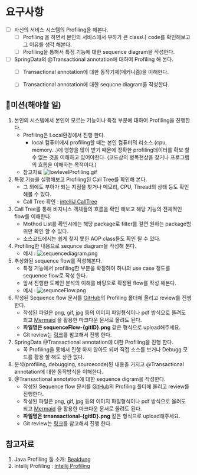 # 요구사항
- [ ] 자신의 서비스 시스템의 Profiling을 해본다.
    - [ ] Profiling 을 하면서 본인의 서비스에서 부하가 큰 class나 code를 확인해보고 그 이유를 생각 해본다.
    - [ ] Profiling을 통해서 특정 기능에 대한 sequence diagram을 작성한다.
- [ ] SpringData의 @Transactional annotation에 대하여 Profiling 해 본다.
    - [ ] Transactional annotation에 대한 동작기제(메커니즘)을 이해한다.
    - [ ] Transactional annotation에 대한 sequcne diagram을 작성한다.



## 🚀미션(해야할 일)
1. 본인의 시스템에서 본인이 모르는 기능이나 특정 부분에 대하여 Profiling을 진행한다.
    - Profiling은 Local환경에서 진행 한다. 
        - local 컴퓨터에서 profiling할 때는 본인 컴퓨터의 리소스 (cpu, memory...)에 영향을 많이 받기 때문에 정확한 profiling데이터를 확보 할 수 없는 것을 이해하고 있어야한다. (코드상의 병목현상을 찾거나 프로그램의 흐름을 이해하는 목적이다.)
    - 참고자료 ![lowlevelProfiling.gif](https://nextstep-storage.s3.ap-northeast-2.amazonaws.com/81d4177ead1740ae80a85878e04e6a4f)
1. 특정 기능을 실행해보고 Profiling된 Call Tree를 확인해 본다. 
    - 그 외에도 부하가 되는 지점을 찾거나 메모리, CPU, Thread의 상태 등도 확인 해볼 수 있다.
    - Call Tree 확인 : [intelliJ CallTree](https://www.jetbrains.com/help/idea/read-the-profiling-report.html#profiler-call-tree)
1. Call Tree를 통해 비지니스 객체들의 흐름을 확인 해보고 해당 기능의 전체적인 flow를 이해한다.
    - Mothod List를 확인시에는 해당 package로 filter를 걸면 원하는 package범위만 확인 할 수 있다. 
    - 소스코드에서는 쉽게 찾지 못한 AOP class들도 확인 될 수 있다.
1. Profiling한 내용으로 sequnce diagram을 작성해 본다.
    - 예시 : ![sequencediagram.png](https://nextstep-storage.s3.ap-northeast-2.amazonaws.com/e924aa7f146b45da9c4c7076916b4094)
1. 추상화된 sequence flow를 작성해본다.
    - 특정 기능에서 profiling한 부분을 확장하여 하나의 use case 정도를 sequence flow로 작성 한다.
    - 앞서 진행한 도메인 분석의 이해를 바탕으로 확장된 flow를 작성 해본다.
    - 예시 : ![sequnceFlow.png](https://nextstep-storage.s3.ap-northeast-2.amazonaws.com/6445f88ad50b4fd5b2a1c17a4c77f220)
1. 작성된 Sequence flow 문서를 [GitHub](https://github.com/next-step/career-domain/)의 Profiling 폴더에 올리고 review를 진행한다.
    - 작성된 파일은 png, gif, jpg 등의 이미지 파일형식이나 pdf 방식으로 올려도 되고 [Mermaid](https://mermaid.js.org/#/) 을 활용한 마크다운 문서로 올려도 된다. 
    - <b>파일명은 sequenceFlow-{gitID}.png</b> 같은 형식으로 upload해주세요.
    - Git review는 [링크](https://github.com/next-step/nextstep-docs/tree/master/codereview)를 참고해서 진행 한다.
1. SpringData @Transactional annotation에 대한 Profiling을 진행 한다.
    - 꼭 Profiling을 통해서 진행 하지 않아도 되며 직접 소스를 보거나 Debugg 모드를 활용 할 해도 상관 없다.
1. 분석(profiling, debugging, sourcecode)된 내용을 가지고 @Transactional annotation에 대한 동작방식을 이해한다. 
1. @Transactional annotation에 대한 sequence digram을 작성한다.
    - 작성된 Sequence flow 문서를 [GitHub](https://github.com/next-step/career-domain/)의 Profiling 폴더에 올리고 review를 진행한다.
    - 작성된 파일은 png, gif, jpg 등의 이미지 파일형식이나 pdf 방식으로 올려도 되고 [Mermaid](https://mermaid.js.org/#/) 을 활용한 마크다운 문서로 올려도 된다. 
    - <b>파일명은 trnansactional-{gitID}.png</b> 같은 형식으로 upload해주세요.
    - Git review는 [링크](https://github.com/next-step/nextstep-docs/tree/master/codereview)를 참고해서 진행 한다.



## 참고자료
1. Java Profiling 툴 소개: [Bealdung](https://www.baeldung.com/java-profilers)
2. Intellij Profiling : [Intellij Profiling](https://blog.jetbrains.com/idea/2020/03/profiling-tools-and-intellij-idea-ultimate/)
